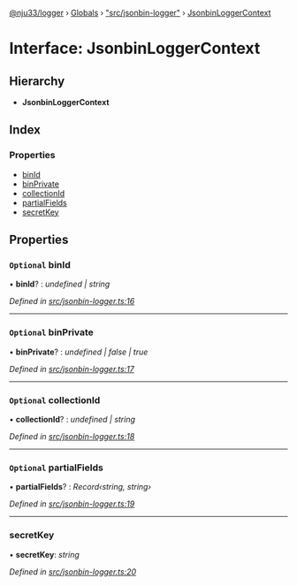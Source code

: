 [@nju33/logger](../README.md) › [Globals](../globals.md) › ["src/jsonbin-logger"](../modules/_src_jsonbin_logger_.md) › [JsonbinLoggerContext](_src_jsonbin_logger_.jsonbinloggercontext.md)

# Interface: JsonbinLoggerContext

## Hierarchy

* **JsonbinLoggerContext**

## Index

### Properties

* [binId](_src_jsonbin_logger_.jsonbinloggercontext.md#optional-binid)
* [binPrivate](_src_jsonbin_logger_.jsonbinloggercontext.md#optional-binprivate)
* [collectionId](_src_jsonbin_logger_.jsonbinloggercontext.md#optional-collectionid)
* [partialFields](_src_jsonbin_logger_.jsonbinloggercontext.md#optional-partialfields)
* [secretKey](_src_jsonbin_logger_.jsonbinloggercontext.md#secretkey)

## Properties

### `Optional` binId

• **binId**? : *undefined | string*

*Defined in [src/jsonbin-logger.ts:16](https://github.com/nju33/logger/blob/67e1dd4/src/jsonbin-logger.ts#L16)*

___

### `Optional` binPrivate

• **binPrivate**? : *undefined | false | true*

*Defined in [src/jsonbin-logger.ts:17](https://github.com/nju33/logger/blob/67e1dd4/src/jsonbin-logger.ts#L17)*

___

### `Optional` collectionId

• **collectionId**? : *undefined | string*

*Defined in [src/jsonbin-logger.ts:18](https://github.com/nju33/logger/blob/67e1dd4/src/jsonbin-logger.ts#L18)*

___

### `Optional` partialFields

• **partialFields**? : *Record‹string, string›*

*Defined in [src/jsonbin-logger.ts:19](https://github.com/nju33/logger/blob/67e1dd4/src/jsonbin-logger.ts#L19)*

___

###  secretKey

• **secretKey**: *string*

*Defined in [src/jsonbin-logger.ts:20](https://github.com/nju33/logger/blob/67e1dd4/src/jsonbin-logger.ts#L20)*
